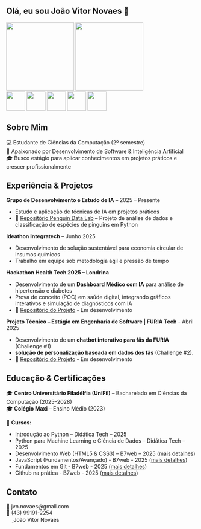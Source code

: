 ## Olá, eu sou João Vitor Novaes 👋

<div>
  <img height="180em" src="https://github-readme-stats.vercel.app/api?username=novaes11&show_icons=true&theme=highcontrast">
  <img height="180em" src="https://github-readme-stats.vercel.app/api/top-langs/?username=novaes11&layout=compact">
</div>
<div style="display: inline-block">
  <img height="50em" src="https://cdn.jsdelivr.net/gh/devicons/devicon@latest/icons/css3/css3-original.svg" />
  <img height="50em" src="https://cdn.jsdelivr.net/gh/devicons/devicon@latest/icons/html5/html5-original.svg" />
  <img height="50em" src="https://cdn.jsdelivr.net/gh/devicons/devicon@latest/icons/javascript/javascript-original.svg" />
  <img height="50em" src="https://cdn.jsdelivr.net/gh/devicons/devicon@latest/icons/java/java-original-wordmark.svg" />
  <img height="50em" src="https://cdn.jsdelivr.net/gh/devicons/devicon@latest/icons/python/python-original.svg" />                                   
</div>          
    


## Sobre Mim
💻 Estudante de Ciências da Computação (2º semestre)  
🎯 Apaixonado por Desenvolvimento de Software & Inteligência Artificial  
🎓 Busco estágio para aplicar conhecimentos em projetos práticos e crescer profissionalmente  

## Experiência & Projetos
**Grupo de Desenvolvimento e Estudo de IA** – 2025 – Presente  
- Estudo e aplicação de técnicas de IA em projetos práticos  
- 🔗 [Repositório Penguin Data Lab](https://github.com/novaes11/penguin-data-lab) – Projeto de análise de dados e classificação de espécies de pinguins em Python

**Ideathon Integratech** – Junho 2025  
- Desenvolvimento de solução sustentável para economia circular de insumos químicos  
- Trabalho em equipe sob metodologia ágil e pressão de tempo
    
**Hackathon Health Tech 2025 – Londrina**  
- Desenvolvimento de um **Dashboard Médico com IA** para análise de hipertensão e diabetes  
- Prova de conceito (POC) em saúde digital, integrando gráficos interativos e simulação de diagnósticos com IA  
- 🔗 [Repositório do Projeto](https://github.com/novaes11/SolveTech.ai-project) - Em desenvolvimento

**Projeto Técnico – Estágio em Engenharia de Software | FURIA Tech** - Abril 2025
-  Desenvolvimento de um **chatbot interativo para fãs da FURIA** (Challenge #1)
-  **solução de personalização baseada em dados dos fãs** (Challenge #2).
- 🔗 [Repositório do Projeto](https://github.com/novaes11/FURIA-PROJECT) - Em desenvolvimento

## Educação & Certificações
🎓 **Centro Universitário Filadélfia (UniFil)** – Bacharelado em Ciências da Computação (2025–2028)  
🎓 **Colégio Maxi** – Ensino Médio (2023)  

📜 **Cursos:**  
- Introdução ao Python – Didática Tech – 2025  
- Python para Machine Learning e Ciência de Dados – Didática Tech – 2025  
- Desenvolvimento Web (HTML5 & CSS3) – B7web – 2025   (<a href="https://github.com/novaes11/Curses/tree/main/Desenvolvimento%20Web%20HTML5%20and%20CSS3">mais detalhes</a>)
- JavaScript (Fundamentos/Avançado) - B7web - 2025    (<a href="https://github.com/novaes11/Curses/tree/main/Fundamentos%20e%20Avancado%20JavaScript">mais detalhes</a>)
- Fundamentos em Git - B7web - 2025  (<a href="https://github.com/novaes11/Curses/tree/main/Fundamentos%20de%20Git">mais detalhes</a>)
- Github na prática - B7web - 2025 (<a href="https://github.com/novaes11/Curses/tree/main/Github%20na%20pratica">mais detalhes</a>)



## Contato
<div style="display: inline-block">
  <div>
    📧 jvn.novaes@gmail.com <br/>
    📱 (43) 99191-2254 
   </div>
  <a href="https://www.linkedin.com/in/joão-vitor-novaes-a83a14359/">
       <img height="15em" src="https://cdn.jsdelivr.net/gh/devicons/devicon@latest/icons/linkedin/linkedin-original.svg" /> 
  </a>
      João Vitor Novaes
</div>
